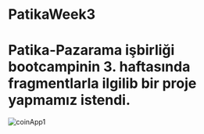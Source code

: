 # PatikaWeek3
# Patika-Pazarama işbirliği bootcampinin 3. haftasında fragmentlarla ilgilib bir proje yapmamız istendi.


![coinApp1](https://user-images.githubusercontent.com/99207020/195062683-c9fd1f2f-8771-49bc-9eec-c527aedb3e10.png)


